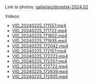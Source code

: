 <!--
.. title: A few photos and videos from Donetsk Feb 2024
.. slug: a-few-photos-and-videos-from-donetsk-feb-2024
.. date: 2024-02-28 21:59:57 UTC+03:00
.. tags: 
.. category: 
.. link: 
.. description: 
.. type: text
-->

Link to photos: [galleries/donetsk-2024.02](/galleries/donetsk-2024.02/)

Videos:

 * [VID_20240225_171557.mp4](/VID_20240225_171557.mp4)
 * [VID_20240225_171722.mp4](/VID_20240225_171722.mp4)
 * [VID_20240225_171802.mp4](/VID_20240225_171802.mp4)
 * [VID_20240225_171935.mp4](/VID_20240225_171935.mp4)
 * [VID_20240225_172042.mp4](/VID_20240225_172042.mp4)
 * [VID_20240225_172157.mp4](/VID_20240225_172157.mp4)
 * [VID_20240225_172223.mp4](/VID_20240225_172223.mp4)
 * [VID_20240225_172257.mp4](/VID_20240225_172257.mp4)
 * [VID_20240225_172722.mp4](/VID_20240225_172722.mp4)
 * [VID_20240225_172839.mp4](/VID_20240225_172839.mp4)
 * [VID_20240225_172935.mp4](/VID_20240225_172935.mp4)
